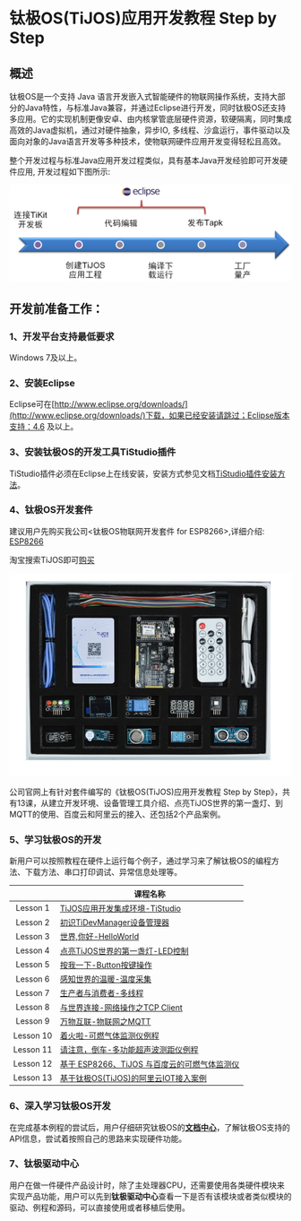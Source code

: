 # 钛极OS(TiJOS)应用开发教程 Step by Step

## 概述

钛极OS是一个支持 Java 语言开发嵌入式智能硬件的物联网操作系统，支持大部分的Java特性，与标准Java兼容，并通过Eclipse进行开发，同时钛极OS还支持多应用。它的实现机制更像安卓、由内核掌管底层硬件资源，软硬隔离，同时集成高效的Java虚拟机，通过对硬件抽象，异步IO, 多线程、沙盒运行，事件驱动以及面向对象的Java语言开发等多种技术，使物联网硬件应用开发变得轻松且高效。

整个开发过程与标准Java应用开发过程类似，具有基本Java开发经验即可开发硬件应用, 开发过程如下图所示:

![1523584920885](./img/DevProcess.png)

## 开发前准备工作：

### 1、开发平台支持最低要求

Windows 7及以上。

### 2、安装Eclipse

Eclipse可在[http://www.eclipse.org/downloads/](http://www.eclipse.org/downloads/)下载，如果已经安装请跳过；Eclipse版本支持：4.6 及以上。

### 3、安装钛极OS的开发工具TiStudio插件

TiStudio插件必须在Eclipse上在线安装，安装方式参见文档[TiStudio插件安装方法](../tijos-setup/tijos_application_devsuite_setup.md)。

### 4、钛极OS开发套件

建议用户先购买我公司<钛极OS物联网开发套件 for ESP8266>,详细介绍: [ESP8266](../tikit/tikit-t600-esp8266/index.md)

淘宝搜索TiJOS即可[购买](https://shop423269048.taobao.com/)

![tikit-suite](.\img\TiKit-Suite.png)

公司官网上有针对套件编写的《钛极OS(TiJOS)应用开发教程 Step by Step》，共有13课，从建立开发环境、设备管理工具介绍、点亮TiJOS世界的第一盏灯、到MQTT的使用、百度云和阿里云的接入、还包括2个产品案例。

### 5、学习钛极OS的开发

新用户可以按照教程在硬件上运行每个例子，通过学习来了解钛极OS的编程方法、下载方法、串口打印调试、异常信息处理等。

|           | 课程名称                                                     |
| :-------: | ------------------------------------------------------------ |
| Lesson 1  | [TiJOS应用开发集成环境-TiStudio](./step1-enviornment_setup/about_tistudio.md) |
| Lesson 2  | [初识TiDevManager设备管理器](./step2-device_manager/about_tidevmanager.md) |
| Lesson 3  | [世界,你好-HelloWorld](./step3-helloworld/hello_world.md) |
| Lesson 4  | [点亮TiJOS世界的第一盏灯-LED控制](step4-LED/turn_on_led.md) |
| Lesson 5  | [按我一下-Button按键操作](step5-button/press_me_button.md) |
| Lesson 6  | [感知世界的温暖-温度采集](step6-temperature/get_temperature.md) |
| Lesson 7  | [生产者与消费者-多线程](./step7-mutithread/multi_thread.md) |
| Lesson 8  | [与世界连接-网络操作之TCP Client](./step8-network-tcp_client/connect_world_tcpclient.md) |
| Lesson 9  | [万物互联-物联网之MQTT](./step9-mqtt-iot/iot_mqtt.md) |
| Lesson 10 | [着火啦-可燃气体监测仪例程](./step10-gas-monitoring/gas_monitoring.md)                                    |
| Lesson 11 | [请注意，倒车-多功能超声波测距仪例程](./step11-range-detection/range_detection.md)                         |
| Lesson 12 | [基于 ESP8266、TiJOS 与百度云的可燃气体监测仪](./step12-baidu-iot/baidu_iot_gas_monitoring.md)                 |
| Lesson 13 | [基于钛极OS(TiJOS)的阿里云IOT接入案例](./step13-ali-iot/ali_iot_connection.md)                         |

### 6、深入学习钛极OS开发

在完成基本例程的尝试后，用户仔细研究钛极OS的[**文档中心**](http://doc.tijos.net/)，了解钛极OS支持的API信息，尝试着按照自己的思路来实现硬件功能。

### 7、钛极驱动中心

用户在做一件硬件产品设计时，除了主处理器CPU，还需要使用各类硬件模块来实现产品功能，用户可以先到**钛极驱动中心**查看一下是否有该模块或者类似模块的驱动、例程和源码，可以直接使用或者移植后使用。

